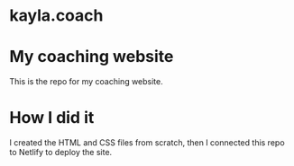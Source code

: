 # kayla.coach

# My coaching website
This is the repo for my coaching website.

# How I did it
I created the HTML and CSS files from scratch, then I connected this repo to Netlify to deploy the site.
